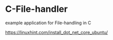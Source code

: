 # C-File-handler
example application for File-handling in C


https://linuxhint.com/install_dot_net_core_ubuntu/
